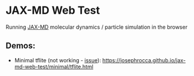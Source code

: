 # JAX-MD Web Test
Running [JAX-MD](https://github.com/google/jax-md) molecular dynamics / particle simulation in the browser

## Demos:
* Minimal tflite (not working - [issue](#todo)): https://josephrocca.github.io/jax-md-web-test/minimal/tflite.html
